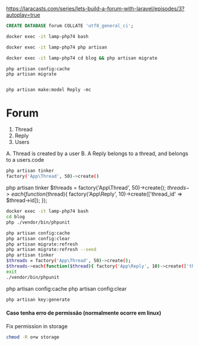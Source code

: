 https://laracasts.com/series/lets-build-a-forum-with-laravel/episodes/3?autoplay=true


```sql
CREATE DATABASE forum COLLATE 'utf8_general_ci';
```


```bash
docker exec -it lamp-php74 bash
```



```bash
docker exec -it lamp-php74 php artisan 
```


```bash
docker exec -it lamp-php74 cd blog && php artisan migrate
```

```
php artisan config:cache
php artisan migrate


php artisan make:model Reply -mc

```


# Forum 
1. Thread
2. Reply
3. Users



A. Thread is created by a user
B. A Reply belongs to a thread, and belongs to a users.code 

```bash
php artisan tinker
factory('App\Thread', 50)->create()
```



php artisan tinker
$threads = factory('App\Thread', 50)->create();
$threads->each(function($thread){ factory('App\Reply', 10)->create(['thread_id' => $thread->id]); });

 
 ```bash
 docker exec -it lamp-php74 bash
 cd blog
 php ./vendor/bin/phpunit
 ```



 ```bash
php artisan config:cache
php artisan config:clear
php artisan migrate:refresh 
php artisan migrate:refresh --seed
php artisan tinker
$threads = factory('App\Thread', 50)->create();
$threads->each(function($thread){ factory('App\Reply', 10)->create(['thread_id' => $thread->id]); });
exit
./vendor/bin/phpunit
 ```
php artisan config:cache
php artisan config:clear




```bash
php artisan key:generate  
```

#### Caso tenha erro de permissão (normalmente ocorre em linux)   
Fix permission in storage   
```bash 
chmod -R o+w storage
```



